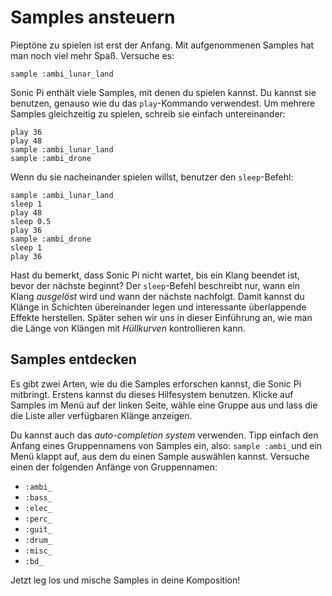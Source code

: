 # Samples ansteuern

Pieptöne zu spielen ist erst der Anfang. Mit aufgenommenen Samples hat man noch viel mehr Spaß. Versuche es:

```
sample :ambi_lunar_land
```

Sonic Pi enthält viele Samples, mit denen du spielen kannst. Du kannst sie benutzen, genauso wie du das `play`-Kommando verwendest. Um mehrere Samples gleichzeitig zu spielen, schreib sie einfach untereinander:

```
play 36
play 48
sample :ambi_lunar_land
sample :ambi_drone
```

Wenn du sie nacheinander spielen willst, benutzer den `sleep`-Befehl:

```
sample :ambi_lunar_land
sleep 1
play 48
sleep 0.5
play 36
sample :ambi_drone
sleep 1
play 36
```

Hast du bemerkt, dass Sonic Pi nicht wartet, bis ein Klang beendet ist, bevor der nächste beginnt? Der `sleep`-Befehl beschreibt nur, wann ein Klang *ausgelöst* wird und wann der nächste nachfolgt. Damit kannst du Klänge in Schichten übereinander legen und interessante überlappende Effekte herstellen. Später sehen wir uns in dieser Einführung an, wie man die Länge von Klängen mit *Hüllkurven* kontrollieren kann.

## Samples entdecken

Es gibt zwei Arten, wie du die Samples erforschen kannst, die Sonic Pi mitbringt. Erstens kannst du dieses Hilfesystem benutzen. Klicke auf Samples im Menü auf der linken Seite, wähle eine Gruppe aus und lass die die Liste aller verfügbaren Klänge anzeigen.

Du kannst auch das *auto-completion system* verwenden. Tipp einfach den Anfang eines Gruppennamens von Samples ein, also: `sample :ambi_`und ein Menü klappt auf, aus dem du einen Sample auswählen kannst. Versuche einen der folgenden Anfänge von Gruppennamen:

* `:ambi_` 
* `:bass_`
* `:elec_`
* `:perc_`
* `:guit_`
* `:drum_`
* `:misc_`
* `:bd_`

Jetzt leg los und mische Samples in deine Komposition!
